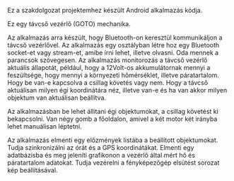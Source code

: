 Ez a szakdolgozat projektemhez készült Android alkalmazás kódja.

Ez egy távcső vezérlő (GOTO) mechanika.

Az alkalmazás arra készült, hogy Bluetooth-on keresztül kommunikáljon a távcső vezérlővel.
Az alkalmazás egy osztályban létre hoz egy Bluetooth socket-et vagy stream-et, amibe írni lehet, illetve olvasni.
Oda mennek a parancsok szövegesen.
Az alkalmazás monitorozás a távcső vezérlő aktuális állapotát, például, hogy a 12Volt-os akkumulátornak mennyi a feszültsége, hogy mennyi a környezeti hőmérséklet, illetve páratartalom.
Hogy be van-e kapcsolva a csillag követés vagy nem. Hogy a távcső aktuálisan milyen égi koordinátára néz, illetve van-e és ha van akkor milyen objektum van aktuálisan beállítva.

Az alkalmazásban be lehet állitani égi objektumokat, a csillag követést ki bekapcsolni.
Van négy gomb a főoldalon, amivel a két motor két irányba lehet manuálisan léptetni.

Az alkalmazás elmenti egy előzmények listába a beállított objektumokat.
Tudja szinkronizálni az órát és a GPS koordinátákat.
Elmenti egy adatbázisba és meg jeleníti grafikonon a vezérlő által mért hő és páratartalom adatokat.
Tudja vezérelni a fényképezőgép elsütést sorozat kép beállításával.

